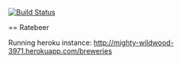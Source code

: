 [![Build Status](https://travis-ci.org/fingerzam/ratebeer.png)](https://travis-ci.org/fingerzam/ratebeer)

== Ratebeer

Running heroku instance: http://mighty-wildwood-3971.herokuapp.com/breweries
